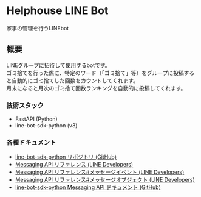# Helphouse LINE Bot
家事の管理を行うLINEbot

## 概要
LINEグループに招待して使用するbotです。<br>
ゴミ捨てを行った際に、特定のワード（「ゴミ捨て」等）をグループに投稿すると自動的にゴミ捨てした回数をカウントしてくれます。<br>
月末になると月次のゴミ捨て回数ランキングを自動的に投稿してくれます。

### 技術スタック
- FastAPI (Python)
- line-bot-sdk-python (v3)

### 各種ドキュメント
- [line-bot-sdk-python リポジトリ (GitHub)](https://github.com/line/line-bot-sdk-python)
- [Messaging API リファレンス (LINE Developers)](https://developers.line.biz/ja/reference/messaging-api/)
- [Messaging API リファレンス#メッセージイベント (LINE Developers)](https://developers.line.biz/ja/reference/messaging-api/#message-event)
- [Messaging API リファレンス#メッセージオブジェクト (LINE Developers)](https://developers.line.biz/ja/reference/messaging-api/#message-objects)
- [line-bot-sdk-python Messaging API ドキュメント (GitHub)](https://github.com/line/line-bot-sdk-python/blob/master/linebot/v3/messaging/docs/MessagingApi.md)
